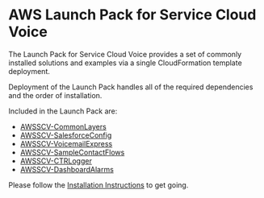 # AWS Launch Pack for Service Cloud Voice

The Launch Pack for Service Cloud Voice provides a set of commonly installed solutions and examples via a single CloudFormation template deployment.

Deployment of the Launch Pack handles all of the required dependencies and the order of installation.

Included in the Launch Pack are:

* [AWSSCV-CommonLayers](../../Common/AWSSCV-CommonLayers/readme.md)
* [AWSSCV-SalesforceConfig](../../Common/AWSSCV-SalesforceConfig/readme.md)
* [AWSSCV-VoicemailExpress](../../Solutions/AWSSCV-VoicemailExpress/readme.md)
* [AWSSCV-SampleContactFlows](../../Examples/AWSSCV-SampleContactFlows/readme.md)
* [AWSSCV-CTRLogger](../../Solutions/AWSSCV-CTRLogger/readme.md)
* [AWSSCV-DashboardAlarms](../../Solutions/AWSSCV-DashboardAlarms/readme.md)

Please follow the [Installation Instructions](Docs/launchpack_installation_instructions.md) to get going.